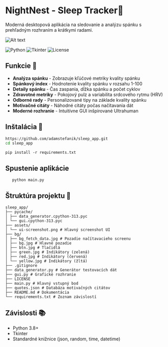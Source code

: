 # NightNest - Sleep Tracker🌙

Moderná desktopová aplikácia na sledovanie a analýzu spánku s prehľadným rozhraním a krátkymi radami.

![Alt text](assets/ui-screenshot.png)

![Python](https://img.shields.io/badge/Python-3.8+-blue.svg)
![Tkinter](https://img.shields.io/badge/Tkinter-8.6+-green.svg)
![License](https://img.shields.io/badge/license-MIT-blue.svg)

## Funkcie 🚀

- **Analýza spánku** - Zobrazuje kľúčové metriky kvality spánku
- **Spánkový index** - Hodnotenie kvality spánku v rozsahu 1-100
- **Detaily spánku** - Čas zaspania, dĺžka spánku a počet cyklov
- **Zdravotné metriky** - Pokojový pulz a variabilita srdcového rytmu (HRV)
- **Odborné rady** - Personalizované tipy na základe kvality spánku
- **Motivačné citáty** - Náhodné citáty počas načítavania dát 
- **Moderné rozhranie** - Intuitívne GUI inšpirované Ultrahuman

## Inštalácia 🔨

```bash
https://github.com/adamstefanik/sleep_app.git
cd sleep_app
```
```
pip install -r requirements.txt
```

## Spustenie aplikácie

```
   python main.py
```

## Štruktúra projektu 📂

```
sleep_app/
├── pycache/
│ ├── data_generator.cpython-313.pyc
│ └── gui.cpython-313.pyc
├── assets/
│ └── ui-screenshot.png # Hlavný screenshot UI
├── bg/
│ ├── bg_fetch_data.jpg # Pozadie načítavacieho screenu
│ ├── bg.jpg # Hlavné pozadie
│ ├── btn.jpg # Tlačidlá
│ ├── green.jpg # Indikátory (zelená)
│ ├── red.jpg # Indikátory (červená)
│ └── yellow.jpg # Indikátory (žltá)
├── .gitignore
├── data_generator.py # Generátor testovacích dát
├── gui.py # Grafické rozhranie
├── LICENSE
├── main.py # Hlavný vstupný bod
├── quotes.json # Databáza motivačných citátov
├── README.md # Dokumentácia
└── requirements.txt # Zoznam závislostí
```

## Závislosti 📚

- Python 3.8+
- Tkinter
- Standardné knižnice (json, random, time, datetime)

